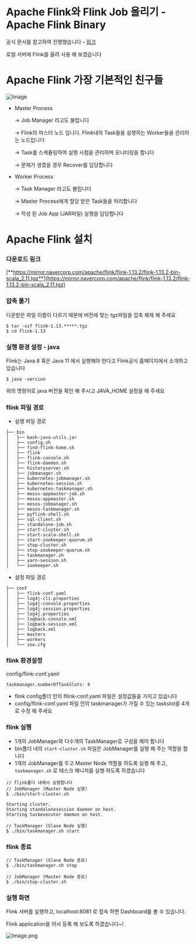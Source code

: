 # Apache Flink와 Flink Job 올리기 - Apache Flink Binary

공식 문서를 참고하여 진행했습니다 - [링크](https://ci.apache.org/projects/flink/flink-docs-release-1.13/docs/try-flink/local_installation/#step-2-start-a-cluster)

로컬 서버에 Flink를 올려 사용 해 보겠습니다

# Apache Flink 가장 기본적인 친구들

![Image](https://res.craft.do/user/full/e7bc7144-9bd1-660d-9874-b30e85492b64/doc/ABB230F5-800B-4E43-AFD9-36E4E42600BE/378DD088-8F18-413A-A18D-0D9382B650AA_2/Image)

- Master Process

   → Job Manager 라고도 불립니다

   → Flink의 마스터 노드 입니다. Flink내의 Task들을 실행하는 Worker들을 관리하는 노드입니다

   → Task를 스케쥴링하여 실행 시점을 관리하며 모니터링을 합니다

   → 문제가 생겼을 경우 Recover를 담당합니다

- Worker Process

   → Task Manager 라고도 불립니다

   → Master Process에게 할당 받은 Task들을 처리합니다

   → 작성 된 Job App (JAR파일) 실행을 담당합니다

# Apache Flink 설치

### 다운로드 링크

[**https://mirror.navercorp.com/apache/flink/flink-1.13.2/flink-1.13.2-bin-scala_2.11.tgz**](https://mirror.navercorp.com/apache/flink/flink-1.13.2/flink-1.13.2-bin-scala_2.11.tgz)

### 압축 풀기

다운받은 파일 이름이 다르기 때문에 버전에 맞는 tgz파일을 압축 해제 해 주세요

```shell
$ tar -xzf flink-1.13.*****.tgz
$ cd flink-1.13
```

### 실행 환경 설정 - java

Flink는 Java 8 혹은 Java 11 에서 실행해야 한다고 Flink공식 홈페이지에서 소개하고있습니다

```shell
$ java -version
```

위의 명령어로 java 버전을 확인 해 주시고 JAVA_HOME 설정을 해 주세요

### flink 파일 경로

- 실행 파일 경로

```shell
├── bin
│   ├── bash-java-utils.jar
│   ├── config.sh
│   ├── find-flink-home.sh
│   ├── flink
│   ├── flink-console.sh
│   ├── flink-daemon.sh
│   ├── historyserver.sh
│   ├── jobmanager.sh
│   ├── kubernetes-jobmanager.sh
│   ├── kubernetes-session.sh
│   ├── kubernetes-taskmanager.sh
│   ├── mesos-appmaster-job.sh
│   ├── mesos-appmaster.sh
│   ├── mesos-jobmanager.sh
│   ├── mesos-taskmanager.sh
│   ├── pyflink-shell.sh
│   ├── sql-client.sh
│   ├── standalone-job.sh
│   ├── start-cluster.sh
│   ├── start-scala-shell.sh
│   ├── start-zookeeper-quorum.sh
│   ├── stop-cluster.sh
│   ├── stop-zookeeper-quorum.sh
│   ├── taskmanager.sh
│   ├── yarn-session.sh
│   └── zookeeper.sh
```

- 설정 파일 경로

```shell
├── conf
│   ├── flink-conf.yaml
│   ├── log4j-cli.properties
│   ├── log4j-console.properties
│   ├── log4j-session.properties
│   ├── log4j.properties
│   ├── logback-console.xml
│   ├── logback-session.xml
│   ├── logback.xml
│   ├── masters
│   ├── workers
│   └── zoo.cfg
```

### flink 환경설정

config/flink-conf.yaml

```other
taskmanager.numberOfTaskSlots: 4
```

- flink config폴더 안의 fllink-conf.yaml 파일은 설정값들을 가지고 있습니다
- config/flink-conf.yaml 파일 안의 taskmanager가 가질 수 있는 taskslot을 4개로 수정 해 주세요

### flink 실행

- 1개의 JobManager와 다수개의 TaskManager로 구성을 해야 합니다
- bin폴더 내의 `start-cluster.sh` 파일은 JobManager를 실행 해 주는 역할을 합니다
- 1개의 JobManager를 두고 Master Node 역할을 하도록 실행 해 주고, `taskmanager.sh` 로 태스크 매니저를 실행 하도록 하겠습니다

```shell
// flink폴더 내에서 실행합니다
// JobManager (Master Node 실행)
$ ./bin/start-cluster.sh

Starting cluster.
Starting standalonesession daemon on host.
Starting taskexecutor daemon on host.

// TaskManager (Slave Node 실행)
$ ./bin/taskmanager.sh start
```

### flink 종료

```shell
// TaskManager (Slave Node 종료)
$ ./bin/taskmanager.sh stop

// JobManager (Master Node 종료)
$ ./bin/stop-cluster.sh
```

### 실행 화면

Flink 서버를 실행하고, localhost:8081 로 접속 하면 Dashboard를 볼 수 있습니다.

Flink application을 어서 등록 해 보도록 하겠습니다~!

![Image.png](https://res.craft.do/user/full/e7bc7144-9bd1-660d-9874-b30e85492b64/doc/838CCBC6-AE7D-45DC-B557-7D1DE80B5807/790717EF-8C9B-4E6D-A135-463E4F49C562_2/Image.png)

